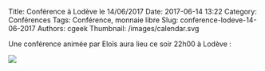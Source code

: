 Title: Conférence à Lodève le 14/06/2017
Date: 2017-06-14 13:22
Category: Conférences
Tags: Conférence, monnaie libre
Slug: conference-lodeve-14-06-2017
Authors: cgeek
Thumbnail: /images/calendar.svg

Une conférence animée par Eloïs aura lieu ce soir 22h00 à Lodève :

[![](../images/evenements/conf-elois-lodeve.png)](https://www.monnaielibreoccitanie.org/event/1ere-conference-monnaie-libre-a-lodeve/)